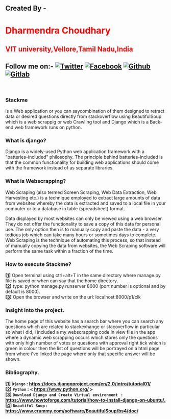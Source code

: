 ## **Created By -** <br/>
   # <font color=red>**Dharmendra Choudhary**</font>  
    
   ## <font color=red>**VIT university,Vellore,Tamil Nadu,India**</font>
[1.1]: https://i.imgur.com/IbLg2tB.png?2 (twitter click here)
[1.2]: https://i.imgur.com/huhwaQ2.png?2 (facebook click here)
[1.3]: https://i.imgur.com/gXipWFn.png?2 (github click here)
[1.4]: https://i.imgur.com/4Y1X4Eo.png?2 (gitlab click here)
[1]: https://twitter.com/dammonoit
[2]: https://www.facebook.com/profile.php?id=100022695248450
[3]: https://github.com/Dammonoit
[4]: https://gitlab.com/Dammonoit

 ## **Follow me on:-** [![Twitter][1.1]][1] [![Facebook][1.2]][2]  [![Github][1.3]][3] [![Gitlab][1.4]][4]
 <br/>


### **Stackme**<br />
is a Web application or you can saycombination of them designed to retract data or desired questions directly from stackoverflow using BeautifulSoup which is a web scrappig or web Crawling tool and Django which is a Back-end web framework runs on python.


### **What is django?**
Django is a widely-used Python web application framework with a "batteries-included" philosophy. The principle behind batteries-included is that the common functionality for building web applications should come with the framework instead of as separate libraries.


### **What is Webscrapping?**
Web Scraping (also termed Screen Scraping, Web Data Extraction, Web Harvesting etc.) is a technique employed to extract large amounts of data from websites whereby the data is extracted and saved to a local file in your computer or to a database in table (spreadsheet) format.

Data displayed by most websites can only be viewed using a web browser. They do not offer the functionality to save a copy of this data for personal use. The only option then is to manually copy and paste the data - a very tedious job which can take many hours or sometimes days to complete. Web Scraping is the technique of automating this process, so that instead of manually copying the data from websites, the Web Scraping software will perform the same task within a fraction of the time. 

### **How to execute Stackme?**
**[[1]]** Open terminal using ctrl+alt+T in the same directory where manage.py file is saved or when can say that the home directory. <br />
**[[2]]** type: python manage.py runserver 8000 (port number is optional and by default is 8000). <br />
**[[3]]** Open the browser and write on the url: localhost:8000/p1/clk <br />

### **Insight into the project.**
The home page of this website has a search bar where you can search any questions which are related to stackexhange or stacoverflow in particular so what i did, i included a my webscrapping code in view file in the app where a dynamic web scrapping occurs which stores only the questions with only high number of votes or questions with approval right tick which is green in colour then the list of questions will be portrayed on a html page from where i've linked the page where only that specific answer will be shown.

### **Bibliography.**
**[[1]]   `Django` :  <https://docs.djangoproject.com/en/2.0/intro/tutorial01/>** <br/>
**[[2]]   `Python` :  < https://www.python.org/ >** <br/>
**[[3]]   `Download Django and Create Virtual environment ` :  <https://www.howtoforge.com/tutorial/how-to-install-django-on-ubuntu/.>** <br/>
**[[4]]   `Beautiful Soup` :  <https://www.crummy.com/software/BeautifulSoup/bs4/doc/>** <br/>

